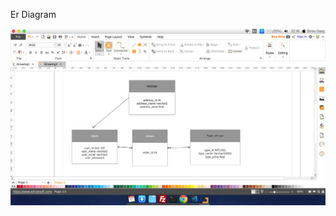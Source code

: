 Er Diagram 

![alt text](https://github.com/Beingyourself-shrey/Water-can/blob/master/ErDiagram.png)
